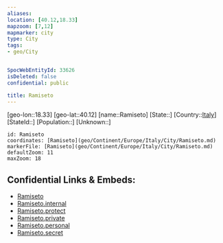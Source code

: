 ```yaml
---
aliases: 
location: [40.12,18.33]
mapzoom: [7,12] 
mapmarker: city 
type: City
tags:
- geo/City


SpocWebEntityId: 33626
isDeleted: false
confidential: public

title: Ramiseto
---
```

[geo-lon::18.33]
[geo-lat::40.12]
[name::Ramiseto]
[State::]
[Country::[Italy](geo/Continent/Europe/Italy.md)]
[StateId::]
[Population::]
[Unknown::]


```leaflet
id: Ramiseto
coordinates: [Ramiseto](geo/Continent/Europe/Italy/City/Ramiseto.md)
markerFile: [Ramiseto](geo/Continent/Europe/Italy/City/Ramiseto.md)
defaultZoom: 11 
maxZoom: 18
```


## Confidential Links & Embeds: 
- [Ramiseto](../../../../../../_public/geo/Continent/Europe/Italy/City/Ramiseto.md) 
- [Ramiseto.internal](../../../../../../_internal/geo/Continent/Europe/Italy/City/Ramiseto.internal.md) 
- [Ramiseto.protect](../../../../../../_protect/geo/Continent/Europe/Italy/City/Ramiseto.protect.md) 
- [Ramiseto.private](../../../../../../_private/geo/Continent/Europe/Italy/City/Ramiseto.private.md) 
- [Ramiseto.personal](../../../../../../_personal/geo/Continent/Europe/Italy/City/Ramiseto.personal.md) 
- [Ramiseto.secret](../../../../../../_secret/geo/Continent/Europe/Italy/City/Ramiseto.secret.md) 
